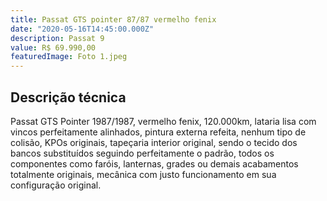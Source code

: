 ```yaml
---
title: Passat GTS pointer 87/87 vermelho fenix
date: "2020-05-16T14:45:00.000Z"
description: Passat 9
value: R$ 69.990,00
featuredImage: Foto 1.jpeg
---
```


## Descrição técnica

Passat GTS Pointer 1987/1987, vermelho fenix, 120.000km, lataria lisa com vincos perfeitamente alinhados, pintura  externa refeita, nenhum tipo de colisão, KPOs originais, tapeçaria interior original, sendo o tecido dos bancos substituídos seguindo perfeitamente o padrão, todos os componentes como faróis, lanternas, grades ou demais acabamentos totalmente originais, mecânica com justo funcionamento em sua configuração original.